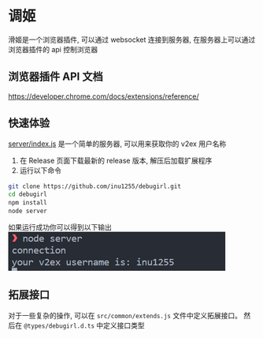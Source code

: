 # 调姬

滑姬是一个浏览器插件, 可以通过 websocket 连接到服务器, 在服务器上可以通过浏览器插件的 api 控制浏览器

## 浏览器插件 API 文档

https://developer.chrome.com/docs/extensions/reference/

## 快速体验

[server/index.js](./server/index.js) 是一个简单的服务器, 可以用来获取你的 v2ex 用户名称

1. 在 Release 页面下载最新的 release 版本, 解压后加载扩展程序
2. 运行以下命令

```bash
git clone https://github.com/inu1255/debugirl.git
cd debugirl
npm install
node server
```

如果运行成功你可以得到以下输出
![demo](./static/demo.png)

## 拓展接口

对于一些复杂的操作, 可以在 `src/common/extends.js` 文件中定义拓展接口。
然后在 `@types/debugirl.d.ts` 中定义接口类型
